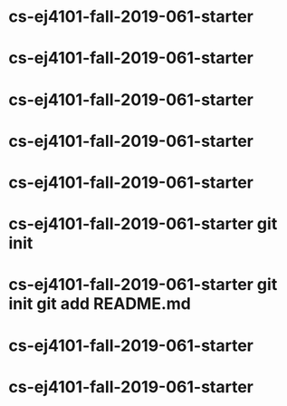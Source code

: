 # cs-ej4101-fall-2019-061-starter
# cs-ej4101-fall-2019-061-starter
# cs-ej4101-fall-2019-061-starter
# cs-ej4101-fall-2019-061-starter
# cs-ej4101-fall-2019-061-starter
# cs-ej4101-fall-2019-061-starter git init
# cs-ej4101-fall-2019-061-starter git init git add README.md
# cs-ej4101-fall-2019-061-starter
# cs-ej4101-fall-2019-061-starter
